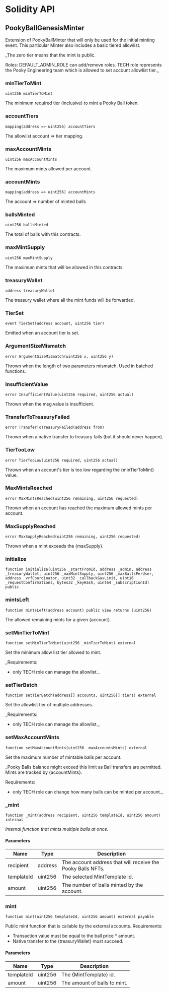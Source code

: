 # Solidity API

## PookyBallGenesisMinter

Extension of PookyBallMinter that will only be used for the initial minting event.
This particular Minter also includes a basic tiered allowlist.

_The zero tier means that the mint is public.

Roles:
  DEFAULT_ADMIN_ROLE can add/remove roles.
  TECH role represents the Pooky Engineering team which is allowed to set account allowlist tier._

### minTierToMint

```solidity
uint256 minTierToMint
```

The minimum required tier (inclusive) to mint a Pooky Ball token.

### accountTiers

```solidity
mapping(address => uint256) accountTiers
```

The allowlist account => tier mapping.

### maxAccountMints

```solidity
uint256 maxAccountMints
```

The maximum mints allowed per account.

### accountMints

```solidity
mapping(address => uint256) accountMints
```

The account => number of minted balls

### ballsMinted

```solidity
uint256 ballsMinted
```

The total of balls with this contracts.

### maxMintSupply

```solidity
uint256 maxMintSupply
```

The maximum mints that will be allowed in this contracts.

### treasuryWallet

```solidity
address treasuryWallet
```

The treasury wallet where all the mint funds will be forwarded.

### TierSet

```solidity
event TierSet(address account, uint256 tier)
```

Emitted when an account tier is set.

### ArgumentSizeMismatch

```solidity
error ArgumentSizeMismatch(uint256 x, uint256 y)
```

Thrown when the length of two parameters mismatch. Used in batched functions.

### InsufficientValue

```solidity
error InsufficientValue(uint256 required, uint256 actual)
```

Thrown when the msg.value is insufficient.

### TransferToTreasuryFailed

```solidity
error TransferToTreasuryFailed(address from)
```

Thrown when a native transfer to treasury fails (but it should never happen).

### TierTooLow

```solidity
error TierTooLow(uint256 required, uint256 actual)
```

Thrown when an account's tier is too low regarding the {minTierToMint} value.

### MaxMintsReached

```solidity
error MaxMintsReached(uint256 remaining, uint256 requested)
```

Thrown when an account has reached the maximum allowed mints per account.

### MaxSupplyReached

```solidity
error MaxSupplyReached(uint256 remaining, uint256 requested)
```

Thrown when a mint exceeds the {maxSupply}.

### initialize

```solidity
function initialize(uint256 _startFromId, address _admin, address _treasuryWallet, uint256 _maxMintSupply, uint256 _maxBallsPerUser, address _vrfCoordinator, uint32 _callbackGasLimit, uint16 _requestConfirmations, bytes32 _keyHash, uint64 _subscriptionId) public
```

### mintsLeft

```solidity
function mintsLeft(address account) public view returns (uint256)
```

The allowed remaining mints for a given {account}.

### setMinTierToMint

```solidity
function setMinTierToMint(uint256 _minTierToMint) external
```

Set the minimum allow list tier allowed to mint.

_Requirements:
- only TECH role can manage the allowlist._

### setTierBatch

```solidity
function setTierBatch(address[] accounts, uint256[] tiers) external
```

Set the allowlist tier of multiple addresses.

_Requirements:
- only TECH role can manage the allowlist._

### setMaxAccountMints

```solidity
function setMaxAccountMints(uint256 _maxAccountsMints) external
```

Set the maximum number of mintable balls per account.

_Pooky Balls balance might exceed this limit as Ball transfers are permitted.
Mints are tracked by {accountMints}.

Requirements:
- only TECH role can change how many balls can be minted per account._

### _mint

```solidity
function _mint(address recipient, uint256 templateId, uint256 amount) internal
```

_Internal function that mints multiple balls at once._

#### Parameters

| Name | Type | Description |
| ---- | ---- | ----------- |
| recipient | address | The account address that will receive the Pooky Balls NFTs. |
| templateId | uint256 | The selected MintTemplate id. |
| amount | uint256 | The number of balls minted by the account. |

### mint

```solidity
function mint(uint256 templateId, uint256 amount) external payable
```

Public mint function that is callable by the external accounts.
Requirements:
- Transaction value must be equal to the ball price * amount.
- Native transfer to the {treasuryWallet} must succeed.

#### Parameters

| Name | Type | Description |
| ---- | ---- | ----------- |
| templateId | uint256 | The {MintTemplate} id. |
| amount | uint256 | The amount of balls to mint. |

